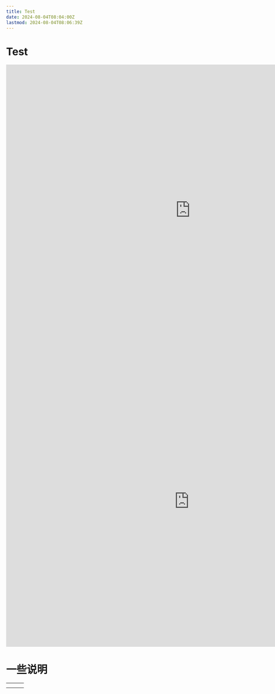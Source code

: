 ```yaml
---
title: Test
date: 2024-08-04T08:04:00Z
lastmod: 2024-08-04T08:06:39Z
---
```


# Test

<iframe sandbox="allow-forms allow-presentation allow-same-origin allow-scripts allow-modals" src="https://www.aibangxuanxing.com" data-src="" border="0" frameborder="no" framespacing="0" allowfullscreen="true" style="width: 1002px; height: 791px;"></iframe>

<iframe sandbox="allow-forms allow-presentation allow-same-origin allow-scripts allow-modals" src="https://udify.app/chat/srBRibCncZVuFWN3" data-src="" border="0" frameborder="no" framespacing="0" allowfullscreen="true" style="width: 996px; height: 793px;"></iframe>

# 一些说明

||||
| --| --| --|
||||
||||
